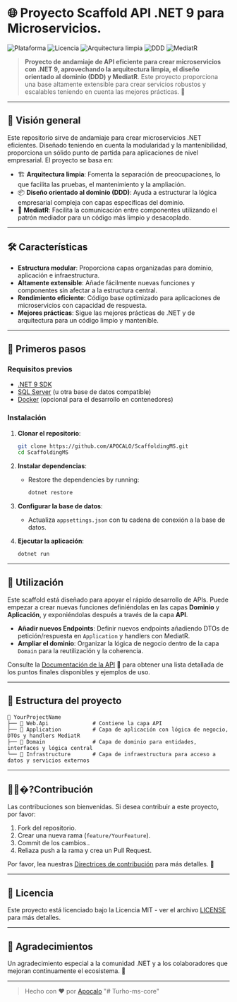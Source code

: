 
# 🌐 Proyecto Scaffold API .NET 9 para Microservicios.

![Plataforma](https://img.shields.io/badge/platform-.NET%209-blueviolet)
![Licencia](https://img.shields.io/badge/license-MIT-green)
![Arquitectura limpia](https://img.shields.io/badge/architecture-clean-blue)
![DDD](https://img.shields.io/badge/pattern-DDD-orange)
![MediatR](https://img.shields.io/badge/tool-MediatR-red)

> **Proyecto de andamiaje de API eficiente para crear microservicios con .NET 9, aprovechando la arquitectura limpia, el diseño orientado al dominio (DDD) y MediatR**. Este proyecto proporciona una base altamente extensible para crear servicios robustos y escalables teniendo en cuenta las mejores prácticas. 🎯

---

## 🎯 Visión general

Este repositorio sirve de andamiaje para crear microservicios .NET eficientes. Diseñado teniendo en cuenta la modularidad y la mantenibilidad, proporciona un sólido punto de partida para aplicaciones de nivel empresarial. El proyecto se basa en:

- 🏗 **Arquitectura limpia**: Fomenta la separación de preocupaciones, lo que facilita las pruebas, el mantenimiento y la ampliación.
- 📦 **Diseño orientado al dominio (DDD)**: Ayuda a estructurar la lógica empresarial compleja con capas específicas del dominio.
- 📡 **MediatR**: Facilita la comunicación entre componentes utilizando el patrón mediador para un código más limpio y desacoplado.

---

## 🛠 Características

- **Estructura modular**: Proporciona capas organizadas para dominio, aplicación e infraestructura.
- **Altamente extensible**: Añade fácilmente nuevas funciones y componentes sin afectar a la estructura central.
- **Rendimiento eficiente**: Código base optimizado para aplicaciones de microservicios con capacidad de respuesta.
- **Mejores prácticas**: Sigue las mejores prácticas de .NET y de arquitectura para un código limpio y mantenible.

---

## 🚀 Primeros pasos

### Requisitos previos

- [.NET 9 SDK](https://dotnet.microsoft.com/download/dotnet/9.0)
- [SQL Server](https://www.microsoft.com/en-us/sql-server/sql-server-downloads) (u otra base de datos compatible)
- [Docker](https://www.docker.com/products/docker-desktop) (opcional para el desarrollo en contenedores)

### Instalación

1. **Clonar el repositorio**:
   ```bash
   git clone https://github.com/APOCALO/ScaffoldingMS.git
   cd ScaffoldingMS
   ```

2. **Instalar dependencias**:
   - Restore the dependencies by running:
     ```bash
     dotnet restore
     ```

3. **Configurar la base de datos**:
   - Actualiza `appsettings.json` con tu cadena de conexión a la base de datos.

4. **Ejecutar la aplicación**:
   ```bash
   dotnet run
   ```

---

## 📖 Utilización

Este scaffold está diseñado para apoyar el rápido desarrollo de APIs. Puede empezar a crear nuevas funciones definiéndolas en las capas **Dominio** y **Aplicación**, y exponiéndolas después a través de la capa **API**.

- **Añadir nuevos Endpoints**: Definir nuevos endpoints añadiendo DTOs de petición/respuesta en `Application` y handlers con MediatR.
- **Ampliar el dominio**: Organizar la lógica de negocio dentro de la capa `Domain` para la reutilización y la coherencia.

Consulte la [Documentación de la API](#) 📄 para obtener una lista detallada de los puntos finales disponibles y ejemplos de uso.

---

## 📂 Estructura del proyecto

```
📁 YourProjectName
├── 📁 Web.Api              # Contiene la capa API
├── 📁 Application          # Capa de aplicación con lógica de negocio, DTOs y handlers MediatR
├── 📁 Domain               # Capa de dominio para entidades, interfaces y lógica central
└── 📁 Infrastructure       # Capa de infraestructura para acceso a datos y servicios externos
```

---

## 🧑‍🤝‍�?Contribución

Las contribuciones son bienvenidas. Si desea contribuir a este proyecto, por favor:

1. Fork del repositorio.
2. Crear una nueva rama (`feature/YourFeature`).
3. Commit de los cambios..
4. Reliaza push a la rama y crea un Pull Request.

Por favor, lea nuestras [Directrices de contribución](CONTRIBUTING.md) para más detalles. 🙌

---

## 📄 Licencia

Este proyecto está licenciado bajo la Licencia MIT - ver el archivo [LICENSE](LICENSE) para más detalles.

---

## 🌟 Agradecimientos

Un agradecimiento especial a la comunidad .NET y a los colaboradores que mejoran continuamente el ecosistema. 🙏

---

> Hecho con ❤️ por [Apocalo](https://github.com/APOCALO)
    "# Turho-ms-core" 
